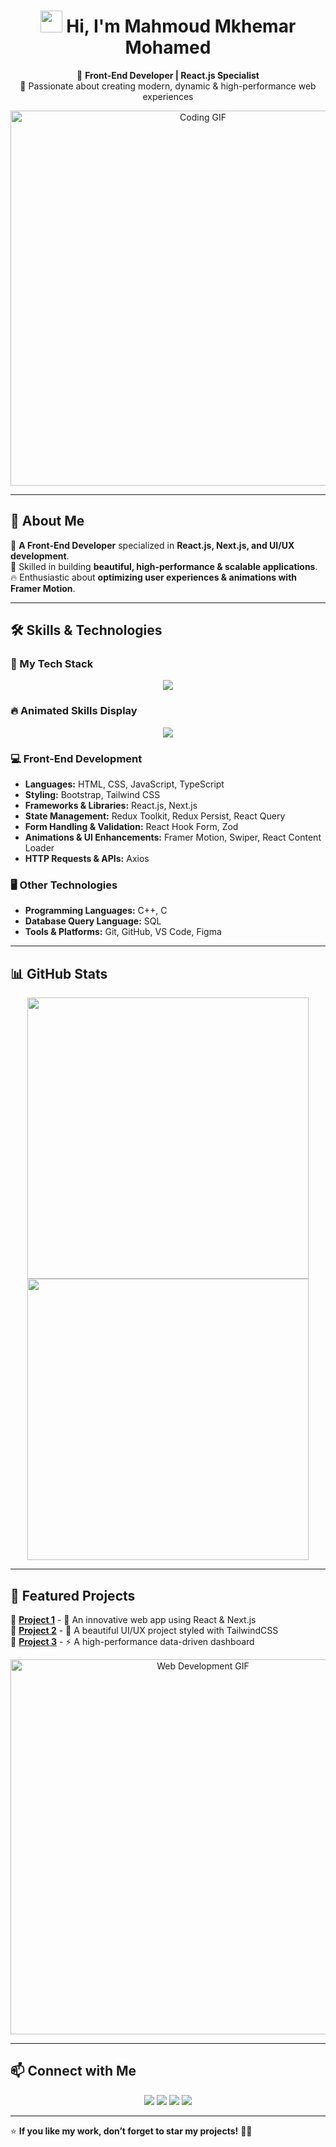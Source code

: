 <h1 align="center">  
  <img src="https://media.giphy.com/media/hvRJCLFzcasrR4ia7z/giphy.gif" width="35">  
  Hi, I'm Mahmoud Mkhemar Mohamed  
</h1>  

<p align="center">  
  🚀 <strong>Front-End Developer | React.js Specialist</strong>  
  <br>  
  🎨 Passionate about creating modern, dynamic & high-performance web experiences  
</p>  

<p align="center">  
  <img src="https://cdn.dribbble.com/users/1162077/screenshots/5403918/media/364d88d8746e7035a0e1cc0c1a687aad.gif" width="600" alt="Coding GIF">  
</p>  

---

## 🚀 About Me  
🎯 **A Front-End Developer** specialized in **React.js, Next.js, and UI/UX development**.  
🎨 Skilled in building **beautiful, high-performance & scalable applications**.  
🔥 Enthusiastic about **optimizing user experiences & animations with Framer Motion**.  

---

## 🛠 Skills & Technologies  
### **🚀 My Tech Stack**  
<p align="center">  
  <img src="https://skillicons.dev/icons?i=html,css,js,ts,bootstrap,tailwind,react,nextjs,redux,reactquery,axios,git,github,vscode,figma" />  
</p>  

### **🔥 Animated Skills Display**  
<p align="center">  
  <img src="https://readme-typing-svg.herokuapp.com?font=Fira+Code&size=22&pause=1000&color=F75C7E&center=true&width=600&lines=💻+Front-End+Developer;⚛️+React.js+%7C+Next.js;🎨+Tailwind+%7C+Bootstrap;🔥+Redux+Toolkit+%7C+React-Query;🚀+Framer+Motion+%7C+Swiper;🌐+REST+APIs+%7C+Axios;🎯+Problem+Solver;🎓+Lifelong+Learner" />  
</p>  

### **💻 Front-End Development**  
- **Languages:** HTML, CSS, JavaScript, TypeScript  
- **Styling:** Bootstrap, Tailwind CSS  
- **Frameworks & Libraries:** React.js, Next.js  
- **State Management:** Redux Toolkit, Redux Persist, React Query  
- **Form Handling & Validation:** React Hook Form, Zod  
- **Animations & UI Enhancements:** Framer Motion, Swiper, React Content Loader  
- **HTTP Requests & APIs:** Axios  

### **🖥️ Other Technologies**  
- **Programming Languages:** C++, C  
- **Database Query Language:** SQL  
- **Tools & Platforms:** Git, GitHub, VS Code, Figma  

---

## 📊 GitHub Stats  
<p align="center">  
  <img src="https://github-readme-stats.vercel.app/api?username=your-github-username&show_icons=true&theme=tokyonight" width="450">  
  <img src="https://github-readme-streak-stats.herokuapp.com/?user=your-github-username&theme=tokyonight" width="450">  
</p>  

---

## 🚀 Featured Projects  
📌 **[Project 1](#)** - 📝 An innovative web app using React & Next.js  
📌 **[Project 2](#)** - 🎨 A beautiful UI/UX project styled with TailwindCSS  
📌 **[Project 3](#)** - ⚡ A high-performance data-driven dashboard  

<p align="center">  
  <img src="https://media.giphy.com/media/QTfX9Ejfra3ZmNxh6B/giphy.gif" width="600" alt="Web Development GIF">  
</p>  

---

## 📫 Connect with Me  
<p align="center">  
  <a href="mailto:your-email@example.com"><img src="https://img.shields.io/badge/-Email-D14836?style=for-the-badge&logo=gmail&logoColor=white"></a>  
  <a href="https://www.linkedin.com/in/yourprofile"><img src="https://img.shields.io/badge/-LinkedIn-blue?style=for-the-badge&logo=linkedin&logoColor=white"></a>  
  <a href="https://twitter.com/yourhandle"><img src="https://img.shields.io/badge/-Twitter-1DA1F2?style=for-the-badge&logo=twitter&logoColor=white"></a>  
  <a href="https://yourportfolio.com"><img src="https://img.shields.io/badge/-Portfolio-000000?style=for-the-badge&logo=react&logoColor=white"></a>  
</p>  

---

⭐ **If you like my work, don’t forget to star my projects!** 🚀🔥  
